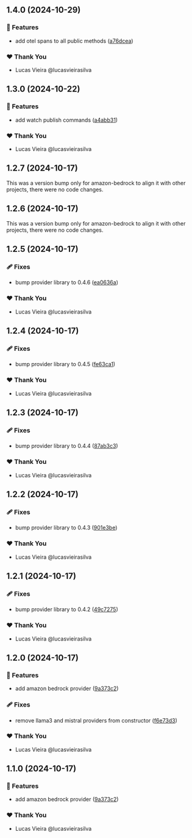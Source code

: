 ## 1.4.0 (2024-10-29)

### 🚀 Features

- add otel spans to all public methods ([a76dcea](https://github.com/vm-x-ai/vm-x-ai-providers/commit/a76dcea))

### ❤️  Thank You

- Lucas Vieira @lucasvieirasilva

## 1.3.0 (2024-10-22)


### 🚀 Features

- add watch publish commands ([a4abb31](https://github.com/vm-x-ai/vm-x-ai-providers/commit/a4abb31))


### ❤️  Thank You

- Lucas Vieira @lucasvieirasilva

## 1.2.7 (2024-10-17)

This was a version bump only for amazon-bedrock to align it with other projects, there were no code changes.

## 1.2.6 (2024-10-17)

This was a version bump only for amazon-bedrock to align it with other projects, there were no code changes.

## 1.2.5 (2024-10-17)

### 🩹 Fixes

- bump provider library to 0.4.6 ([ea0636a](https://github.com/vm-x-ai/vm-x-ai-providers/commit/ea0636a))

### ❤️ Thank You

- Lucas Vieira @lucasvieirasilva

## 1.2.4 (2024-10-17)

### 🩹 Fixes

- bump provider library to 0.4.5 ([fe63ca1](https://github.com/vm-x-ai/vm-x-ai-providers/commit/fe63ca1))

### ❤️ Thank You

- Lucas Vieira @lucasvieirasilva

## 1.2.3 (2024-10-17)

### 🩹 Fixes

- bump provider library to 0.4.4 ([87ab3c3](https://github.com/vm-x-ai/vm-x-ai-providers/commit/87ab3c3))

### ❤️ Thank You

- Lucas Vieira @lucasvieirasilva

## 1.2.2 (2024-10-17)

### 🩹 Fixes

- bump provider library to 0.4.3 ([901e3be](https://github.com/vm-x-ai/vm-x-ai-providers/commit/901e3be))

### ❤️ Thank You

- Lucas Vieira @lucasvieirasilva

## 1.2.1 (2024-10-17)

### 🩹 Fixes

- bump provider library to 0.4.2 ([49c7275](https://github.com/vm-x-ai/vm-x-ai-providers/commit/49c7275))

### ❤️ Thank You

- Lucas Vieira @lucasvieirasilva

## 1.2.0 (2024-10-17)

### 🚀 Features

- add amazon bedrock provider ([9a373c2](https://github.com/vm-x-ai/vm-x-ai-providers/commit/9a373c2))

### 🩹 Fixes

- remove llama3 and mistral providers from constructor ([f6e73d3](https://github.com/vm-x-ai/vm-x-ai-providers/commit/f6e73d3))

### ❤️ Thank You

- Lucas Vieira @lucasvieirasilva

## 1.1.0 (2024-10-17)

### 🚀 Features

- add amazon bedrock provider ([9a373c2](https://github.com/vm-x-ai/vm-x-ai-providers/commit/9a373c2))

### ❤️ Thank You

- Lucas Vieira @lucasvieirasilva
